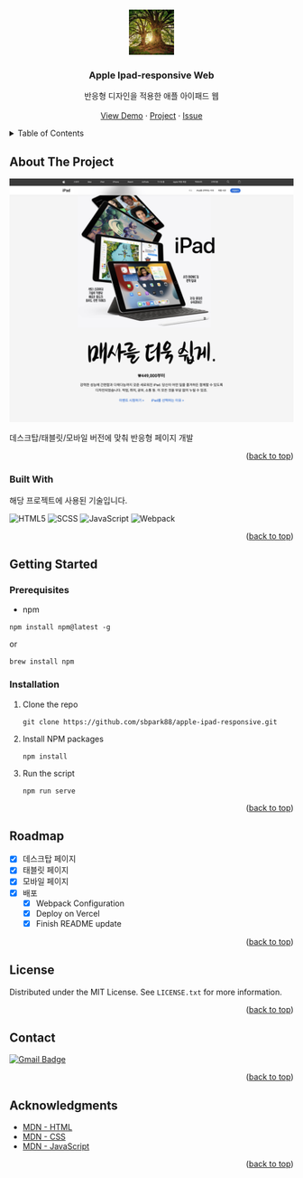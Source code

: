 <!-- Improved compatibility of back to top link: See: https://github.com/othneildrew/Best-README-Template/pull/73 -->
<a name="readme-top"></a>
<!--
*** Thanks for checking out the Best-README-Template. If you have a suggestion
*** that would make this better, please fork the repo and create a pull request
*** or simply open an issue with the tag "enhancement".
*** Don't forget to give the project a star!
*** Thanks again! Now go create something AMAZING! :D
-->



<!-- PROJECT SHIELDS -->
<!--
*** I'm using markdown "reference style" links for readability.
*** Reference links are enclosed in brackets [ ] instead of parentheses ( ).
*** See the bottom of this document for the declaration of the reference variables
*** for contributors-url, forks-url, etc. This is an optional, concise syntax you may use.
*** https://www.markdownguide.org/basic-syntax/#reference-style-links
-->


<!-- PROJECT LOGO -->
<br />
<div align="center"> <!-- Obsolete attribute 는 일반 HTML 문서에서 해당되는거고, 깃허브의 마크다운에는 style text-align 이 적용되지 않고 align 이 적용된다. -->
  <a href="https://github.com/sbpark88">
    <img src="https://github.com/sbpark88/sbpark88.github.io/blob/main/assets/images/favicon/greendreamtree.png" alt="Logo" width="80" height="80">
  </a>

<h3 align="center">Apple Ipad-responsive Web</h3>

  <p align="center">
    반응형 디자인을 적용한 애플 아이패드 웹
    <!--
    <br />
    <a href="https://github.com/othneildrew/Best-README-Template"><strong>Explore the docs »</strong></a>
    -->
    <br />
    <br />
    <a href="https://ipad-gamma-rouge.vercel.app">View Demo</a>
    ·
    <a href="https://github.com/sbpark88/apple-ipad-responsive/projects">Project</a>
    ·
    <a href="https://github.com/sbpark88/apple-ipad-responsive/issues">Issue</a>
  </p>
</div>



<!-- TABLE OF CONTENTS -->
<details>
  <summary>Table of Contents</summary>
  <ol>
    <li>
      <a href="#about-the-project">About The Project</a>
      <ul>
        <li><a href="#built-with">Built With</a></li>
      </ul>
    </li>
    <li>
      <a href="#getting-started">Getting Started</a>
      <ul>
        <li><a href="#prerequisites">Prerequisites</a></li>
        <li><a href="#installation">Installation</a></li>
      </ul>
    </li>
<!--
    <li><a href="#usage">Usage</a></li>
-->
    <li><a href="#roadmap">Roadmap</a></li>
    <li><a href="#license">License</a></li>
    <li><a href="#contact">Contact</a></li>
    <li><a href="#acknowledgments">Acknowledgments</a></li>
  </ol>
</details>



<!-- ABOUT THE PROJECT -->
## About The Project

[![Product Name Screen Shot][product-screenshot]][product-deploy-url]

데스크탑/태블릿/모바일 버전에 맞춰 반응형 페이지 개발


<p align="right">(<a href="#readme-top">back to top</a>)</p>



### Built With

해당 프로젝트에 사용된 기술입니다.

![HTML5][HTML5 Icon]
![SCSS][SCSS Icon]
![JavaScript][JavaScript Icon]
![Webpack][Webpack Icon]

<p align="right">(<a href="#readme-top">back to top</a>)</p>



<!-- GETTING STARTED -->
## Getting Started

### Prerequisites

- npm
```shell
npm install npm@latest -g
```

or

```shell
brew install npm
```

### Installation

1. Clone the repo
   ```shell
   git clone https://github.com/sbpark88/apple-ipad-responsive.git
   ```
2. Install NPM packages
   ```shell
   npm install
   ```
3. Run the script
   ```shell
   npm run serve
   ```

<p align="right">(<a href="#readme-top">back to top</a>)</p>



<!-- USAGE EXAMPLES -->
<!--
## Usage

Use this space to show useful examples of how a project can be used. Additional screenshots, code examples and demos work well in this space. You may also link to more resources.

_For more examples, please refer to the [Documentation](https://example.com)_

<p align="right">(<a href="#readme-top">back to top</a>)</p>
-->


<!-- ROADMAP -->
## Roadmap

- [X] 데스크탑 페이지
- [X] 태블릿 페이지
- [X] 모바일 페이지
- [X] 배포
    - [X] Webpack Configuration
    - [X] Deploy on Vercel
    - [X] Finish README update

<p align="right">(<a href="#readme-top">back to top</a>)</p>



<!-- LICENSE -->
## License

Distributed under the MIT License. See `LICENSE.txt` for more information.

<p align="right">(<a href="#readme-top">back to top</a>)</p>



<!-- CONTACT -->
## Contact

[![Gmail Badge][Gmail Icon]][My Email]

<p align="right">(<a href="#readme-top">back to top</a>)</p>



<!-- ACKNOWLEDGMENTS -->
## Acknowledgments
<!-- 프로젝트에 관련된 레퍼런스 기술이 필요할 경우 사용한다  -->

- [MDN - HTML](https://developer.mozilla.org/ko/docs/Web/HTML)
- [MDN - CSS](https://developer.mozilla.org/ko/docs/Web/CSS)
- [MDN - JavaScript](https://developer.mozilla.org/ko/docs/Web/JavaScript)

<p align="right">(<a href="#readme-top">back to top</a>)</p>


<!-- images 디렉토리를 만들고, screenshot.png 파일을 추가한다. 배포된 프로젝트 경로를 추가한다. -->
[product-screenshot]:images/screenshot.jpeg
[product-deploy-url]:https://ipad-gamma-rouge.vercel.app


<!--
![HTML5][HTML5 Icon]
![CSS3][CSS3 Icon]
![SCSS][SCSS Icon]
![Tailwind CSS][Tailwind CSS Icon]
![JavaScript][JavaScript Icon]
![TypeScript][TypeScript Icon]
![RxJS][RxJS Icon]
![Webpack][Webpack Icon]
![Vite][Vite Icon]
![React][React Icon]
![Angular][Angular Icon]
![Vue.js][Vue.js Icon]
![Java][Java Icon]
![Spring][Spring Icon]
![Spring Boot][Spring Boot Icon]
![Swift][Swift Icon]
![SwiftUI][SwiftUI Icon]
![RxSwift][RxSwift Icon]
![.NET][.NET Icon]
![Classic ASP][Classic ASP Icon]
![Node.js][Node.js Icon]
![Python][Python Icon]
![Docker][Docker Icon]
![Azure DevOps][Azure DevOps Icon]
![AWS EC2][AWS EC2 Icon]
![Raspberry Pi][Raspberry Pi Icon]
![Oracle][Oracle Icon]
![PostgreSQL][PostgreSQL Icon]
![MySQL][MySQL Icon]
![Microsoft SQL Server][Microsoft SQL Server Icon]
![OWASP][OWASP Icon]
![AWS Lambda][AWS Lambda Icon]


[![GitHub Blog][GitBlog Icon]][My Blog]
[![Gmail Badge][Gmail Icon]][My Email]
-->


<!-- MARKDOWN LINKS & IMAGES -->
<!-- https://www.markdownguide.org/basic-syntax/#reference-style-links -->

[HTML5 Icon]:https://img.shields.io/badge/HTML5-E34F26.svg?&style=for-the-badge&logo=HTML5&logoColor=white
[CSS3 Icon]:https://img.shields.io/badge/CSS3-1572B6.svg?&style=for-the-badge&logo=CSS3&logoColor=white
[SCSS Icon]:https://img.shields.io/badge/Scss-CC6699.svg?&style=for-the-badge&logo=Sass&logoColor=white
[Tailwind CSS Icon]:https://img.shields.io/badge/Tailwind_CSS-06B6D4.svg?&style=for-the-badge&logo=TailwindCSS&logoColor=white
[JavaScript Icon]:https://img.shields.io/badge/JavaScript-F7DF1E.svg?&style=for-the-badge&logo=JavaScript&logoColor=white
[TypeScript Icon]:https://img.shields.io/badge/TypeScript-3178C6.svg?&style=for-the-badge&logo=TypeScript&logoColor=white
[RxJS Icon]:https://img.shields.io/badge/RxJS-A22846.svg?&style=for-the-badge&logo=ReactiveX&logoColor=white
[Webpack Icon]:https://img.shields.io/badge/Webpack-8DD6F9.svg?&style=for-the-badge&logo=Webpack&logoColor=white
[Vite Icon]:https://img.shields.io/badge/Vite-646CFF.svg?&style=for-the-badge&logo=Vite&logoColor=white
[Angular Icon]:https://img.shields.io/badge/Angular-DD0031.svg?&style=for-the-badge&logo=Angular&logoColor=white
[React Icon]:https://img.shields.io/badge/React-61DAFB.svg?&style=for-the-badge&logo=React&logoColor=white
[Vue.js Icon]:https://img.shields.io/badge/Vue.js-4FC08D.svg?&style=for-the-badge&logo=Vue.js&logoColor=white
[Java Icon]:https://img.shields.io/badge/Java-007396.svg?&style=for-the-badge&logo=Java&logoColor=white
[Spring Icon]:https://img.shields.io/badge/Spring-6DB33F.svg?&style=for-the-badge&logo=Spring&logoColor=white
[Spring Boot Icon]:https://img.shields.io/badge/Spring_Boot-6DB33F.svg?&style=for-the-badge&logo=SpringBoot&logoColor=white
[Swift Icon]:https://img.shields.io/badge/Swift-F05138.svg?&style=for-the-badge&logo=Swift&logoColor=white
[SwiftUI Icon]:https://img.shields.io/badge/SwiftUI-3178C6.svg?&style=for-the-badge&logo=Swift&logoColor=white
[RxSwift Icon]:https://img.shields.io/badge/RxSwift-A22846.svg?&style=for-the-badge&logo=ReactiveX&logoColor=white
[.NET Icon]:https://img.shields.io/badge/.NET-512BD4.svg?&style=for-the-badge&logo=dotnet&logoColor=white
[Classic ASP Icon]:https://img.shields.io/badge/Classic_ASP-339933.svg?&style=for-the-badge&logo=dotent&logoColor=white
[Node.js Icon]:https://img.shields.io/badge/Node.js-339933.svg?&style=for-the-badge&logo=node.js&logoColor=white
[Python Icon]:https://img.shields.io/badge/Python-3776AB.svg?&style=for-the-badge&logo=Python&logoColor=white
[Docker Icon]:https://img.shields.io/badge/Docker-2496ED.svg?&style=for-the-badge&logo=Docker&logoColor=white
[Azure DevOps Icon]:https://img.shields.io/badge/Azure_DevOps-0078D7.svg?&style=for-the-badge&logo=azuredevops&logoColor=white
[AWS EC2 Icon]:https://img.shields.io/badge/Aws_EC2-FF9900.svg?&style=for-the-badge&logo=amazonec2&logoColor=white
[Raspberry Pi Icon]:https://img.shields.io/badge/Raspberry_Pi-A22846.svg?&style=for-the-badge&logo=RaspberryPi&logoColor=white
[Oracle Icon]:https://img.shields.io/badge/Oracle-F80000.svg?&style=for-the-badge&logo=Oracle&logoColor=white
[PostgreSQL Icon]:https://img.shields.io/badge/PostgreSQL-4169E1.svg?&style=for-the-badge&logo=PostgreSQL&logoColor=white
[MySQL Icon]:https://img.shields.io/badge/MySQL-4479A1.svg?&style=for-the-badge&logo=MySQL&logoColor=white
[Microsoft SQL Server Icon]:https://img.shields.io/badge/Microsoft_SQL_Server-4479A1.svg?&style=for-the-badge&logo=MicrosoftSQLServer&logoColor=white
[OWASP Icon]:https://img.shields.io/badge/OWASP-000000.svg?&style=for-the-badge&logo=OWASP&logoColor=white
[AWS Lambda Icon]:https://img.shields.io/badge/Aws_Lambda-FF9900.svg?&style=for-the-badge&logo=amazonaws&logoColor=white


[GitBlog Icon]:http://img.shields.io/badge/GitHub_Blog-181717?style=flat-square&logo=github&logoColor=white
[My Blog]:https://sbpark88.github.io
[Gmail Icon]:https://img.shields.io/badge/Gmail-EA4335?style=flat-square&logo=Gmail&logoColor=white
[My Email]:mailto:devsbipa@gmail.com
